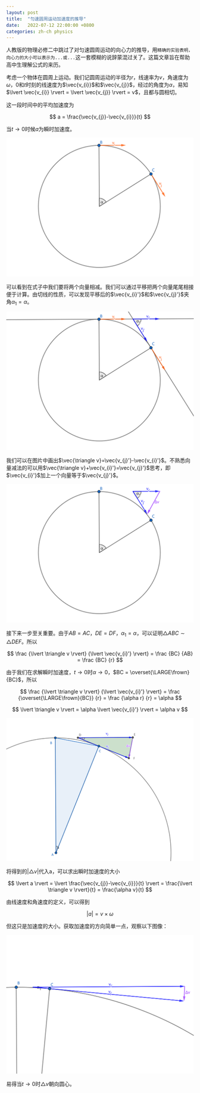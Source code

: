 ```yaml
---
layout: post
title:  "匀速圆周运动加速度的推导"
date:   2022-07-12 22:00:00 +0800
categories: zh-ch physics
---
```


人教版的物理必修二中跳过了对匀速圆周运动的向心力的推导，用`精确的实验表明，向心力的大小可以表示为...或...`这一套模糊的说辞蒙混过关了。这篇文章旨在帮助高中生理解公式的来历。

考虑一个物体在圆周上运动。我们记圆周运动的半径为$r$，线速率为$v$，角速度为$\omega$，$0$和$t$时刻的线速度为$\vec{v_{i}}$和$\vec{v_{j}}$，经过的角度为$\alpha$，易知$\lvert \vec{v_{i}} \rvert = \lvert \vec{v_{j}} \rvert = v$，且都与圆相切。

这一段时间中的平均加速度为

$$
a = \frac{\vec{v_{j}}-\vec{v_{i}}}{t}
$$

当$t\rightarrow 0$时候$a$为瞬时加速度。

![](/files/20220712/1.png)

可以看到在式子中我们要将两个向量相减。我们可以通过平移把两个向量尾尾相接便于计算。由切线的性质，可以发现平移后的$\vec{v_{i}'}$和$\vec{v_{j}'}$夹角$\alpha_{1}=\alpha$。

![](/files/20220712/2.png)

我们可以在图片中画出$\vec{\triangle v}=\vec{v_{j}'}-\vec{v_{i}'}$。不熟悉向量减法的可以用$\vec{\triangle v}+\vec{v_{i}'}=\vec{v_{j}'}$思考，即$\vec{v_{i}'}$加上一个向量等于$\vec{v_{j}'}$。

![](/files/20220712/3.png)

接下来一步至关重要。由于$AB=AC$，$DE=DF$，$\alpha_{1}=\alpha$，可以证明$\triangle ABC \sim \triangle DEF$。所以

$$
\frac
{\lvert \triangle v \rvert}
{\lvert \vec{v_{i}'} \rvert} = 
\frac {BC} {AB} = \frac {BC} {r}
$$

由于我们在求解瞬时加速度，$t\rightarrow 0$时$\alpha \rightarrow 0$，$BC = \overset{\LARGE\frown}{BC}$，所以

$$
\frac
{\lvert \triangle v \rvert}
{\lvert \vec{v_{i}'} \rvert} = 
\frac {\overset{\LARGE\frown}{BC}} {r} = 
\frac {\alpha r} {r} = \alpha
$$

$$
\lvert \triangle v \rvert = \alpha \lvert \vec{v_{i}'} \rvert = \alpha v
$$

![](/files/20220712/4.png)

将得到的$\lvert \triangle v \rvert$代入a，可以求出瞬时加速度的大小

$$
\lvert a \rvert = 
\lvert \frac{\vec{v_{j}}-\vec{v_{i}}}{t} \rvert = 
\frac{\lvert \triangle v \rvert}{t} =
\frac{\alpha v}{t}
$$

由线速度和角速度的定义，可以得到

$$
\lvert a \rvert = v \times \omega
$$

但这只是加速度的大小。获取加速度的方向简单一点，观察以下图像：

![](/files/20220712/5.png)

<!--TODO-->

易得当$t \rightarrow 0$时$\triangle v$朝向圆心。

